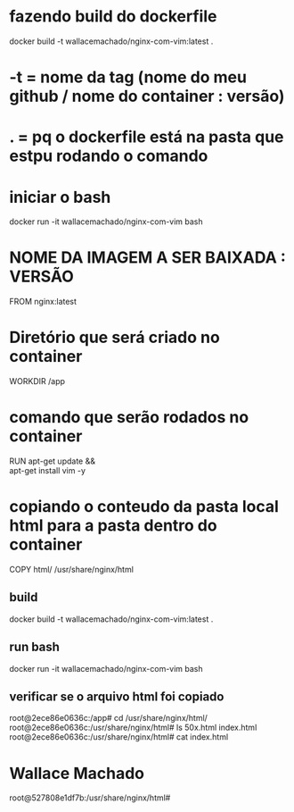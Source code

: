 # fazendo build do dockerfile
docker build -t wallacemachado/nginx-com-vim:latest .

# -t =  nome da tag (nome do meu github / nome do container : versão)
# . = pq o dockerfile está na pasta que estpu rodando o comando

# iniciar o bash
docker run -it wallacemachado/nginx-com-vim bash

# NOME DA IMAGEM A SER BAIXADA : VERSÃO
FROM nginx:latest

# Diretório que será criado no container
WORKDIR /app

# comando que serão rodados no container
RUN apt-get update &&\
    apt-get install vim -y

# copiando o conteudo da pasta local html para a pasta dentro do container
COPY html/ /usr/share/nginx/html

## build
docker build -t wallacemachado/nginx-com-vim:latest .
## run bash
docker run -it wallacemachado/nginx-com-vim bash
## verificar se o arquivo html foi copiado
root@2ece86e0636c:/app# cd /usr/share/nginx/html/
root@2ece86e0636c:/usr/share/nginx/html# ls
50x.html  index.html
root@2ece86e0636c:/usr/share/nginx/html# cat index.html
<h1>Wallace Machado</h1>root@527808e1df7b:/usr/share/nginx/html#
